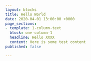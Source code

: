 ```yaml
---
layout: blocks
title: Hello World
date: 2020-04-01 13:00:00 +0000
page_sections:
- template: 1-column-text
  block: one-column-1
  headline: Hello XXXX
  content: Here is some test content
published: false

---
```

